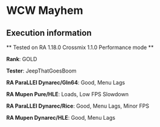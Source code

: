 # WCW Mayhem 

## Execution information

** Tested on RA 1.18.0 Crossmix 1.1.0 Performance mode **

**Rank**: GOLD

**Tester**: JeepThatGoesBoom


**RA ParaLLEl Dynarec/Gln64**: Good, Menu Lags

**RA Mupen Pure/HLE**: Loads, Low FPS Slowdown

**RA ParaLLEl Dynarec/Rice**: Good, Menu Lags, Minor FPS

**RA Mupen Dynarec/HLE**: Good, Menu Lags